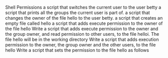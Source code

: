 Shell Permissions
a script that switches the current user to the user betty
a script that prints all the groups the current user is part of.
a script that changes the owner of the file hello to the user betty.
a script that creates an empty file called hello
a script that adds execute permission to the owner of the file hello
Write a script that adds execute permission to the owner and the group owner, and read permission to other users, to the file helloi.
The file hello will be in the working directory
Write a script that adds execution permission to the owner, the group owner and the other users, to the file hello
Write a script that sets the permission to the file hello as follows
